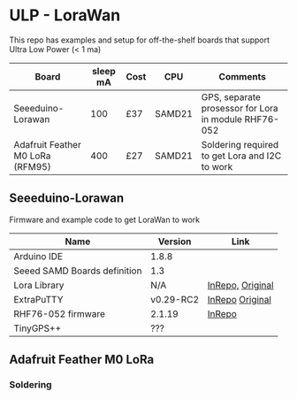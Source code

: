 # ULP - LoraWan
This repo has examples and setup for off-the-shelf boards that support Ultra Low Power (< 1 ma)

| Board                           | sleep mA  | Cost| CPU   |  Comments | 
| ------------------------------- | ---- | ----|-------| --------- |
| Seeeduino-Lorawan               | 100  | £37 |SAMD21 | GPS, separate prosessor for Lora in module RHF76-052 | 
| Adafruit Feather M0 LoRa (RFM95)| 400  | £27 |SAMD21 | Soldering required to get Lora and I2C to work       | 

## Seeeduino-Lorawan
Firmware and example code to get LoraWan to work


| Name                                                | Version                  | Link                                                  | 
| ------------------------------------------  | ----------------------- | -------------------------------------------------------------  |
|  Arduino   IDE                                  |            1.8.8            |                                                        |
| Seeed SAMD Boards  definition   |           1.3                 |                                                                                      |
|  Lora Library                                     |           N/A               | [InRepo,](/ExtraPuTTY) [Original](http://www.extraputty.com/)  |
| ExtraPuTTY                                       |        v0.29-RC2       | [InRepo](/LoraLibrary) [Original](https://github.com/toddkrein/OTAA-LoRaWAN-Seeed)   | 
| RHF76-052 firmware                      |          2.1.19            | [InRepo](/Firmware_RHF76-052/rhf76-052am-v2.1.19-20180525.ebin.bin) |
| TinyGPS++                                        | ???                           |                                                                                       |

## Adafruit Feather M0 LoRa
### Soldering 
